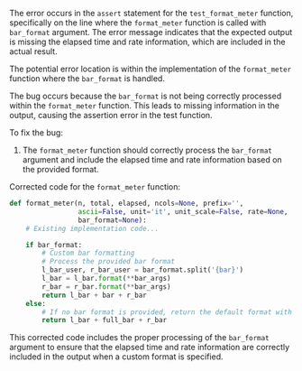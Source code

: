 The error occurs in the `assert` statement for the `test_format_meter` function, specifically on the line where the `format_meter` function is called with `bar_format` argument. The error message indicates that the expected output is missing the elapsed time and rate information, which are included in the actual result.

The potential error location is within the implementation of the `format_meter` function where the `bar_format` is handled.

The bug occurs because the `bar_format` is not being correctly processed within the `format_meter` function. This leads to missing information in the output, causing the assertion error in the test function.

To fix the bug:
1. The `format_meter` function should correctly process the `bar_format` argument and include the elapsed time and rate information based on the provided format.

Corrected code for the `format_meter` function:

```python
def format_meter(n, total, elapsed, ncols=None, prefix='',
                 ascii=False, unit='it', unit_scale=False, rate=None,
                 bar_format=None):
    # Existing implementation code...

    if bar_format:
        # Custom bar formatting
        # Process the provided bar format
        l_bar_user, r_bar_user = bar_format.split('{bar}')
        l_bar = l_bar.format(**bar_args)
        r_bar = r_bar.format(**bar_args)
        return l_bar + bar + r_bar
    else:
        # If no bar format is provided, return the default format with the progress bar
        return l_bar + full_bar + r_bar
```

This corrected code includes the proper processing of the `bar_format` argument to ensure that the elapsed time and rate information are correctly included in the output when a custom format is specified.